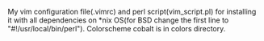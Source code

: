 My vim configuration file(.vimrc) and perl script(vim_script.pl) for installing it with all dependencies on *nix OS(for BSD change the first line to "#!/usr/local/bin/perl").
Colorscheme cobalt is in colors directory.
